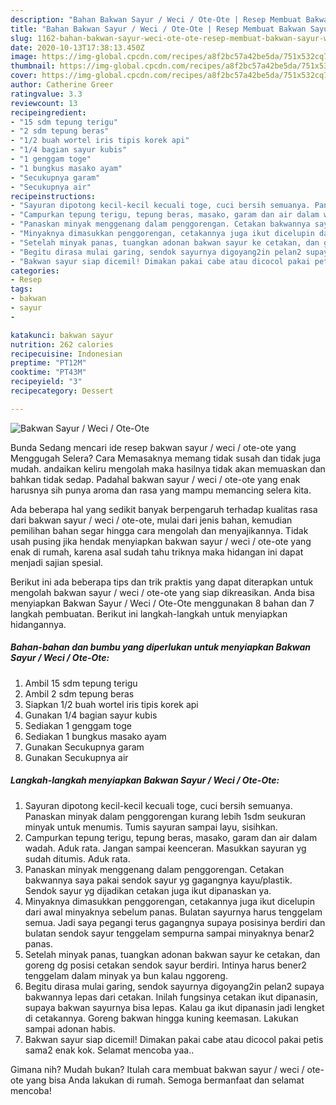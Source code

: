 ```yaml
---
description: "Bahan Bakwan Sayur / Weci / Ote-Ote | Resep Membuat Bakwan Sayur / Weci / Ote-Ote Yang Enak dan Simpel"
title: "Bahan Bakwan Sayur / Weci / Ote-Ote | Resep Membuat Bakwan Sayur / Weci / Ote-Ote Yang Enak dan Simpel"
slug: 1162-bahan-bakwan-sayur-weci-ote-ote-resep-membuat-bakwan-sayur-weci-ote-ote-yang-enak-dan-simpel
date: 2020-10-13T17:38:13.450Z
image: https://img-global.cpcdn.com/recipes/a8f2bc57a42be5da/751x532cq70/bakwan-sayur-weci-ote-ote-foto-resep-utama.jpg
thumbnail: https://img-global.cpcdn.com/recipes/a8f2bc57a42be5da/751x532cq70/bakwan-sayur-weci-ote-ote-foto-resep-utama.jpg
cover: https://img-global.cpcdn.com/recipes/a8f2bc57a42be5da/751x532cq70/bakwan-sayur-weci-ote-ote-foto-resep-utama.jpg
author: Catherine Greer
ratingvalue: 3.3
reviewcount: 13
recipeingredient:
- "15 sdm tepung terigu"
- "2 sdm tepung beras"
- "1/2 buah wortel iris tipis korek api"
- "1/4 bagian sayur kubis"
- "1 genggam toge"
- "1 bungkus masako ayam"
- "Secukupnya garam"
- "Secukupnya air"
recipeinstructions:
- "Sayuran dipotong kecil-kecil kecuali toge, cuci bersih semuanya. Panaskan minyak dalam penggorengan kurang lebih 1sdm seukuran minyak untuk menumis. Tumis sayuran sampai layu, sisihkan."
- "Campurkan tepung terigu, tepung beras, masako, garam dan air dalam wadah. Aduk rata. Jangan sampai keenceran. Masukkan sayuran yg sudah ditumis. Aduk rata."
- "Panaskan minyak menggenang dalam penggorengan. Cetakan bakwannya saya pakai sendok sayur yg gagangnya kayu/plastik. Sendok sayur yg dijadikan cetakan juga ikut dipanaskan ya."
- "Minyaknya dimasukkan penggorengan, cetakannya juga ikut dicelupin dari awal minyaknya sebelum panas. Bulatan sayurnya harus tenggelam semua. Jadi saya pegangi terus gagangnya supaya posisinya berdiri dan bulatan sendok sayur tenggelam sempurna sampai minyaknya benar2 panas."
- "Setelah minyak panas, tuangkan adonan bakwan sayur ke cetakan, dan goreng dg posisi cetakan sendok sayur berdiri. Intinya harus bener2 tenggelam dalam minyak ya bun kalau nggoreng."
- "Begitu dirasa mulai garing, sendok sayurnya digoyang2in pelan2 supaya bakwannya lepas dari cetakan. Inilah fungsinya cetakan ikut dipanasin, supaya bakwan sayurnya bisa lepas. Kalau ga ikut dipanasin jadi lengket di cetakannya. Goreng bakwan hingga kuning keemasan. Lakukan sampai adonan habis."
- "Bakwan sayur siap dicemil! Dimakan pakai cabe atau dicocol pakai petis sama2 enak kok. Selamat mencoba yaa.."
categories:
- Resep
tags:
- bakwan
- sayur
- 

katakunci: bakwan sayur  
nutrition: 262 calories
recipecuisine: Indonesian
preptime: "PT12M"
cooktime: "PT43M"
recipeyield: "3"
recipecategory: Dessert

---
```



![Bakwan Sayur / Weci / Ote-Ote](https://img-global.cpcdn.com/recipes/a8f2bc57a42be5da/751x532cq70/bakwan-sayur-weci-ote-ote-foto-resep-utama.jpg)

Bunda Sedang mencari ide resep bakwan sayur / weci / ote-ote yang Menggugah Selera? Cara Memasaknya memang tidak susah dan tidak juga mudah. andaikan keliru mengolah maka hasilnya tidak akan memuaskan dan bahkan tidak sedap. Padahal bakwan sayur / weci / ote-ote yang enak harusnya sih punya aroma dan rasa yang mampu memancing selera kita.



Ada beberapa hal yang sedikit banyak berpengaruh terhadap kualitas rasa dari bakwan sayur / weci / ote-ote, mulai dari jenis bahan, kemudian pemilihan bahan segar hingga cara mengolah dan menyajikannya. Tidak usah pusing jika hendak menyiapkan bakwan sayur / weci / ote-ote yang enak di rumah, karena asal sudah tahu triknya maka hidangan ini dapat menjadi sajian spesial.


Berikut ini ada beberapa tips dan trik praktis yang dapat diterapkan untuk mengolah bakwan sayur / weci / ote-ote yang siap dikreasikan. Anda bisa menyiapkan Bakwan Sayur / Weci / Ote-Ote menggunakan 8 bahan dan 7 langkah pembuatan. Berikut ini langkah-langkah untuk menyiapkan hidangannya.

<!--inarticleads1-->

##### Bahan-bahan dan bumbu yang diperlukan untuk menyiapkan Bakwan Sayur / Weci / Ote-Ote:

1. Ambil 15 sdm tepung terigu
1. Ambil 2 sdm tepung beras
1. Siapkan 1/2 buah wortel iris tipis korek api
1. Gunakan 1/4 bagian sayur kubis
1. Sediakan 1 genggam toge
1. Sediakan 1 bungkus masako ayam
1. Gunakan Secukupnya garam
1. Gunakan Secukupnya air




<!--inarticleads2-->

##### Langkah-langkah menyiapkan Bakwan Sayur / Weci / Ote-Ote:

1. Sayuran dipotong kecil-kecil kecuali toge, cuci bersih semuanya. Panaskan minyak dalam penggorengan kurang lebih 1sdm seukuran minyak untuk menumis. Tumis sayuran sampai layu, sisihkan.
1. Campurkan tepung terigu, tepung beras, masako, garam dan air dalam wadah. Aduk rata. Jangan sampai keenceran. Masukkan sayuran yg sudah ditumis. Aduk rata.
1. Panaskan minyak menggenang dalam penggorengan. Cetakan bakwannya saya pakai sendok sayur yg gagangnya kayu/plastik. Sendok sayur yg dijadikan cetakan juga ikut dipanaskan ya.
1. Minyaknya dimasukkan penggorengan, cetakannya juga ikut dicelupin dari awal minyaknya sebelum panas. Bulatan sayurnya harus tenggelam semua. Jadi saya pegangi terus gagangnya supaya posisinya berdiri dan bulatan sendok sayur tenggelam sempurna sampai minyaknya benar2 panas.
1. Setelah minyak panas, tuangkan adonan bakwan sayur ke cetakan, dan goreng dg posisi cetakan sendok sayur berdiri. Intinya harus bener2 tenggelam dalam minyak ya bun kalau nggoreng.
1. Begitu dirasa mulai garing, sendok sayurnya digoyang2in pelan2 supaya bakwannya lepas dari cetakan. Inilah fungsinya cetakan ikut dipanasin, supaya bakwan sayurnya bisa lepas. Kalau ga ikut dipanasin jadi lengket di cetakannya. Goreng bakwan hingga kuning keemasan. Lakukan sampai adonan habis.
1. Bakwan sayur siap dicemil! Dimakan pakai cabe atau dicocol pakai petis sama2 enak kok. Selamat mencoba yaa..




Gimana nih? Mudah bukan? Itulah cara membuat bakwan sayur / weci / ote-ote yang bisa Anda lakukan di rumah. Semoga bermanfaat dan selamat mencoba!
